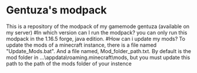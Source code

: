 # Gentuza's modpack
This is a repository of the modpack of my gamemode gentuza (available on my server)
#In which version can I run the modpack?
you can only run this modpack in the 1.16.5 forge, java edition.
#How can i update my mods?
To update the mods of a minecraft instance, there is a file named "Update_Mods.bat". And a file named, Mod_folder_path.txt. By default is the mod folder in ...\appdata\roaming\.minecraft\mods, but you must update this path to the path of the mods folder of your instence
